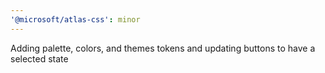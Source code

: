 ```yaml
---
'@microsoft/atlas-css': minor
---
```


Adding palette, colors, and themes tokens and updating buttons to have a selected state
